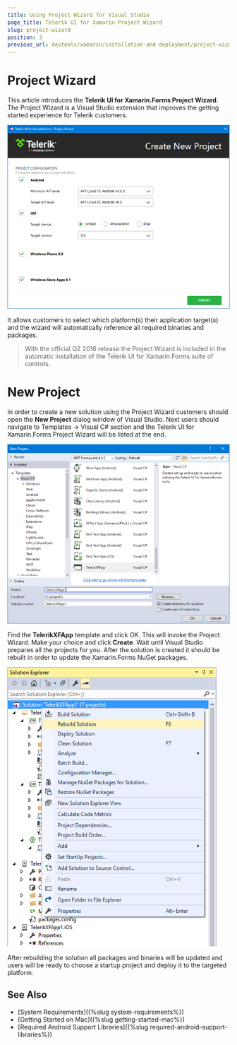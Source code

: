 ```yaml
---
title: Using Project Wizard for Visual Studio
page_title: Telerik UI for Xamarin Project Wizard
slug: project-wizard
position: 3
previous_url: devtools/xamarin/installation-and-deployment/project-wizard
---
```


# Project Wizard

This article introduces the **Telerik UI for Xamarin.Forms Project Wizard**. The Project Wizard is a Visual Studio extension that improves the getting started experience for Telerik customers.

![Visual Studio Project Wizard](../images/visual-studio-project-wizard.png)

It allows customers to select which platform(s) their application target(s) and the wizard will automatically reference all required binaries and packages.

>With the official Q2 2016 release the Project Wizard is included in the automatic installation of the Telerik UI for Xamarin.Forms suite of controls.

# New Project

In order to create a new solution using the Project Wizard customers should open the **New Project** dialog window of Visual Studio.
Next users should navigate to Templates -> Visual C# section and the Telerik UI for Xamarin.Forms Project Wizard will be listed at the end.

![Visual Studio New Project](../images/visual-studio-new-project-dialog.png)

Find the **TelerikXFApp** template and click OK. This will invoke the Project Wizard. Make your choice and click **Create**. Wait until Visual Studio prepares all the projects for you. After the solution is created it should be rebuilt in order to update the Xamarin.Forms NuGet packages.

![Newly created solution](../images/visual-studio-created-solution.png)

After rebuilding the solution all packages and binaries will be updated and users will be ready to choose a startup project and deploy it to the targeted platform.


## See Also
- [System Requirements]({%slug system-requirements%})
- [Getting Started on Mac]({%slug getting-started-mac%})
- [Required Android Support Libraries]({%slug required-android-support-libraries%})
